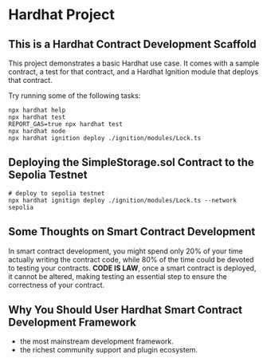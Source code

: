# Hardhat Project

## This is a Hardhat Contract Development Scaffold
This project demonstrates a basic Hardhat use case. It comes with a sample contract, a test for that contract, and a Hardhat Ignition module that deploys that contract.

Try running some of the following tasks:

```shell
npx hardhat help
npx hardhat test
REPORT_GAS=true npx hardhat test
npx hardhat node
npx hardhat ignition deploy ./ignition/modules/Lock.ts
```

## Deploying the SimpleStorage.sol Contract to the Sepolia Testnet
```shell
# deploy to sepolia testnet
npx hardhat ignitign deploy ./ignition/modules/Lock.ts --network sepolia
```

## Some Thoughts on Smart Contract Development
In smart contract development, you might spend only 20% of your time actually writing the contract code, while 80% of the time could be devoted to testing your contracts. **CODE IS LAW**, once a smart contract is deployed, it cannot be altered, making testing an essential step to ensure the correctness of your contract.

## Why You Should User Hardhat Smart Contract Development Framework
- the most mainstream development framework.
- the richest community support and plugin ecosystem.